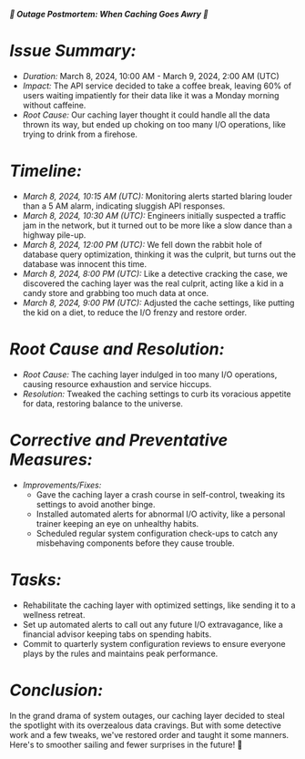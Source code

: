 ***🚀 Outage Postmortem: When Caching Goes Awry 🚀***

# *Issue Summary:*
- *Duration:* March 8, 2024, 10:00 AM - March 9, 2024, 2:00 AM (UTC)
- *Impact:* The API service decided to take a coffee break, leaving 60% of users waiting impatiently for their data like it was a Monday morning without caffeine.
- *Root Cause:* Our caching layer thought it could handle all the data thrown its way, but ended up choking on too many I/O operations, like trying to drink from a firehose.

# *Timeline:*
- *March 8, 2024, 10:15 AM (UTC):* Monitoring alerts started blaring louder than a 5 AM alarm, indicating sluggish API responses.
- *March 8, 2024, 10:30 AM (UTC):* Engineers initially suspected a traffic jam in the network, but it turned out to be more like a slow dance than a highway pile-up.
- *March 8, 2024, 12:00 PM (UTC):* We fell down the rabbit hole of database query optimization, thinking it was the culprit, but turns out the database was innocent this time.
- *March 8, 2024, 8:00 PM (UTC):* Like a detective cracking the case, we discovered the caching layer was the real culprit, acting like a kid in a candy store and grabbing too much data at once.
- *March 8, 2024, 9:00 PM (UTC):* Adjusted the cache settings, like putting the kid on a diet, to reduce the I/O frenzy and restore order.

# *Root Cause and Resolution:*
- *Root Cause:* The caching layer indulged in too many I/O operations, causing resource exhaustion and service hiccups.
- *Resolution:* Tweaked the caching settings to curb its voracious appetite for data, restoring balance to the universe.

# *Corrective and Preventative Measures:*
- *Improvements/Fixes:*
  - Gave the caching layer a crash course in self-control, tweaking its settings to avoid another binge.
  - Installed automated alerts for abnormal I/O activity, like a personal trainer keeping an eye on unhealthy habits.
  - Scheduled regular system configuration check-ups to catch any misbehaving components before they cause trouble.
# *Tasks:*
  - Rehabilitate the caching layer with optimized settings, like sending it to a wellness retreat.
  - Set up automated alerts to call out any future I/O extravagance, like a financial advisor keeping tabs on spending habits.
  - Commit to quarterly system configuration reviews to ensure everyone plays by the rules and maintains peak performance.

# *Conclusion:*
In the grand drama of system outages, our caching layer decided to steal the spotlight with its overzealous data cravings. But with some detective work and a few tweaks, we've restored order and taught it some manners. Here's to smoother sailing and fewer surprises in the future! 🎉
